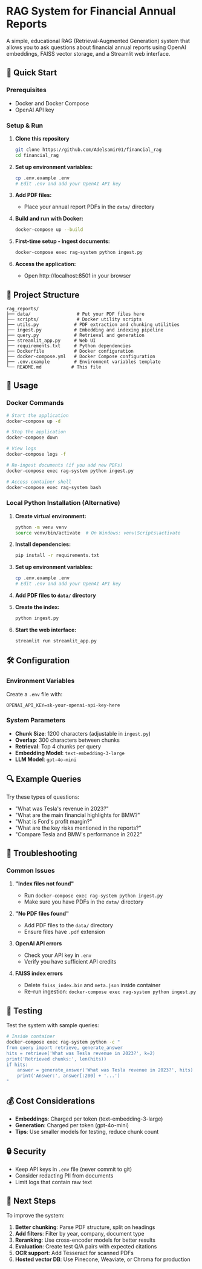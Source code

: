 # RAG System for Financial Annual Reports

A simple, educational RAG (Retrieval-Augmented Generation) system that allows you to ask questions about financial annual reports using OpenAI embeddings, FAISS vector storage, and a Streamlit web interface.

## 🚀 Quick Start

### Prerequisites
- Docker and Docker Compose
- OpenAI API key

### Setup & Run

1. **Clone this repository**
   ```bash
   git clone https://github.com/Adelsamir01/financial_rag
   cd financial_rag
   ```

2. **Set up environment variables:**
   ```bash
   cp .env.example .env
   # Edit .env and add your OpenAI API key
   ```

3. **Add PDF files:**
   - Place your annual report PDFs in the `data/` directory

4. **Build and run with Docker:**
   ```bash
   docker-compose up --build
   ```

5. **First-time setup - Ingest documents:**
   ```bash
   docker-compose exec rag-system python ingest.py
   ```

6. **Access the application:**
   - Open http://localhost:8501 in your browser

## 📁 Project Structure

```
rag_reports/
├── data/                 # Put your PDF files here
├── scripts/              # Docker utility scripts
├── utils.py             # PDF extraction and chunking utilities
├── ingest.py            # Embedding and indexing pipeline
├── query.py             # Retrieval and generation
├── streamlit_app.py     # Web UI
├── requirements.txt     # Python dependencies
├── Dockerfile           # Docker configuration
├── docker-compose.yml   # Docker Compose configuration
├── .env.example         # Environment variables template
└── README.md           # This file
```

## 🔧 Usage

### Docker Commands

```bash
# Start the application
docker-compose up -d

# Stop the application
docker-compose down

# View logs
docker-compose logs -f

# Re-ingest documents (if you add new PDFs)
docker-compose exec rag-system python ingest.py

# Access container shell
docker-compose exec rag-system bash
```

### Local Python Installation (Alternative)

1. **Create virtual environment:**
   ```bash
   python -m venv venv
   source venv/bin/activate  # On Windows: venv\Scripts\activate
   ```

2. **Install dependencies:**
   ```bash
   pip install -r requirements.txt
   ```

3. **Set up environment variables:**
   ```bash
   cp .env.example .env
   # Edit .env and add your OpenAI API key
   ```

4. **Add PDF files to `data/` directory**

5. **Create the index:**
   ```bash
   python ingest.py
   ```

6. **Start the web interface:**
   ```bash
   streamlit run streamlit_app.py
   ```

## 🛠️ Configuration

### Environment Variables

Create a `.env` file with:
```
OPENAI_API_KEY=sk-your-openai-api-key-here
```

### System Parameters

- **Chunk Size**: 1200 characters (adjustable in `ingest.py`)
- **Overlap**: 300 characters between chunks
- **Retrieval**: Top 4 chunks per query
- **Embedding Model**: `text-embedding-3-large`
- **LLM Model**: `gpt-4o-mini`

## 🔍 Example Queries

Try these types of questions:
- "What was Tesla's revenue in 2023?"
- "What are the main financial highlights for BMW?"
- "What is Ford's profit margin?"
- "What are the key risks mentioned in the reports?"
- "Compare Tesla and BMW's performance in 2022"

## 🚨 Troubleshooting

### Common Issues

1. **"Index files not found"**
   - Run `docker-compose exec rag-system python ingest.py`
   - Make sure you have PDFs in the `data/` directory

2. **"No PDF files found"**
   - Add PDF files to the `data/` directory
   - Ensure files have `.pdf` extension

3. **OpenAI API errors**
   - Check your API key in `.env`
   - Verify you have sufficient API credits

4. **FAISS index errors**
   - Delete `faiss_index.bin` and `meta.json` inside container
   - Re-run ingestion: `docker-compose exec rag-system python ingest.py`

## 🧪 Testing

Test the system with sample queries:
```bash
# Inside container
docker-compose exec rag-system python -c "
from query import retrieve, generate_answer
hits = retrieve('What was Tesla revenue in 2023?', k=2)
print('Retrieved chunks:', len(hits))
if hits:
    answer = generate_answer('What was Tesla revenue in 2023?', hits)
    print('Answer:', answer[:200] + '...')
"
```

## 💰 Cost Considerations

- **Embeddings**: Charged per token (text-embedding-3-large)
- **Generation**: Charged per token (gpt-4o-mini)
- **Tips**: Use smaller models for testing, reduce chunk count

## 🔒 Security

- Keep API keys in `.env` file (never commit to git)
- Consider redacting PII from documents
- Limit logs that contain raw text

## 🚀 Next Steps

To improve the system:
1. **Better chunking**: Parse PDF structure, split on headings
2. **Add filters**: Filter by year, company, document type
3. **Reranking**: Use cross-encoder models for better results
4. **Evaluation**: Create test Q/A pairs with expected citations
5. **OCR support**: Add Tesseract for scanned PDFs
6. **Hosted vector DB**: Use Pinecone, Weaviate, or Chroma for production